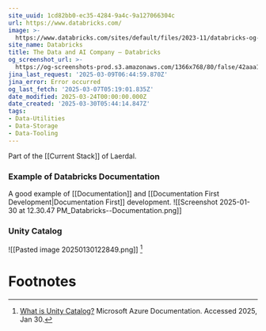 ```yaml
---
site_uuid: 1cd82bb0-ec35-4284-9a4c-9a127066304c
url: https://www.databricks.com/
image: >-
  https://www.databricks.com/sites/default/files/2023-11/databricks-og-universal.png
site_name: Databricks
title: The Data and AI Company — Databricks
og_screenshot_url: >-
  https://og-screenshots-prod.s3.amazonaws.com/1366x768/80/false/42aaa147ffc4a84ee2f837ee8c5005842c36c79fea79f9e5644cd8c215635c40.jpeg
jina_last_request: '2025-03-09T06:44:59.870Z'
jina_error: Error occurred
og_last_fetch: '2025-03-07T05:19:01.835Z'
date_modified: 2025-03-24T00:00:00.000Z
date_created: '2025-03-30T05:44:14.847Z'
tags:
- Data-Utilities
- Data-Storage
- Data-Tooling
---
```









Part of the [[Current Stack]] of Laerdal.

### Example of Databricks Documentation
A good example of [[Documentation]] and [[Documentation First Development|Documentation First]] development.
![[Screenshot 2025-01-30 at 12.30.47 PM_Databricks--Documentation.png]]

### Unity Catalog

![[Pasted image 20250130122849.png]] [^1]

# Footnotes
[^1]: [What is Unity Catalog?](https://learn.microsoft.com/en-us/azure/databricks/data-governance/unity-catalog/) Microsoft Azure Documentation.  Accessed 2025, Jan 30.  
